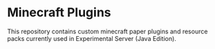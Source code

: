 # Minecraft Plugins
This repository contains custom minecraft paper plugins and resource packs currently used in Experimental Server (Java Edition).
